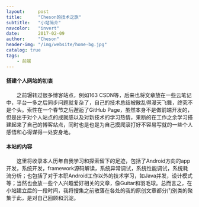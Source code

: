 ```yaml
---
layout:     post
title:      "Cheson的技术之旅"
subtitle:   "小站简介"
navcolor:   "invert"
date:       2017-02-09
author:     "Cheson"
header-img: "/img/website/home-bg.jpg"
catalog: true
tags:
    - 前端
---
```


#### 搭建个人网站的初衷



&emsp;&emsp;之前辗转过很多博客站点，例如163 CSDN等，后来也将文章放在一些云笔记中，平台一多之后同步问题就复杂了，自己的技术总结被散乱得漫天飞舞，终究不是个头。索性在一个春节之后邂逅了GitHub Page，虽然本身不是做前端开发的，但是出于对个人站点的成就感以及对新技术的学习热情，果断的在工作之余学习搭建起来了自己的博客站点，同时也是也是为自己摸爬滚打好不容易写就的一些个人感悟和心得谋得一处安身地。

#### 本站的内容

&emsp;&emsp;这里将收录本人历年自我学习和探索留下的足迹，包括了Android方向的app开发，系统开发，framework源码解读，系统异常调试，系统性能调试，系统耗流分析；也包括了对于本职Android工作以外的技术学习，如Java并发，设计模式等；当然也会放一些个人兴趣爱好相关的文章，像Guitar和羽毛球。总而言之，在小站建立后的一段时间，我将搜集之前散落在各处的我的原创文章都分门别类的聚集于此，是对自己回顾和沉淀。

